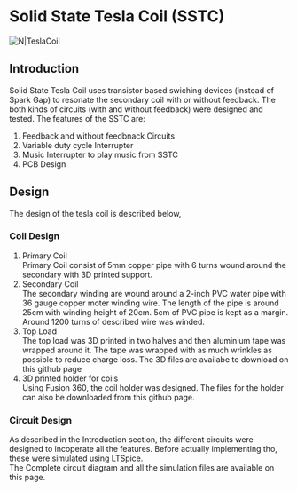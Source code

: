 # Solid State Tesla Coil (SSTC)
![N|TeslaCoil](https://live.staticflickr.com/65535/52919984034_5087448f26_b.jpg)

## Introduction
Solid State Tesla Coil uses transistor based swiching devices (instead of Spark Gap) to resonate the secondary coil with or without feedback. 
The both kinds of circuits (with and without feedback) were designed and tested.
The features of the SSTC are:
1. Feedback and without feedbnack Circuits
2. Variable duty cycle Interrupter
3. Music Interrupter to play music from SSTC
4. PCB Design

## Design
The design of the tesla coil is described below,
### Coil Design
1. Primary Coil  <br>
Primary Coil consist of 5mm copper pipe with 6 turns wound around the secondary with 3D printed support.  <br>
2. Secondary Coil  <br>
The secondary winding are wound around a 2-inch PVC water pipe with 36 gauge copper moter winding wire. The length of the pipe is around 25cm with winding height of 20cm. 5cm of PVC pipe is kept as a margin.
Around 1200 turns of described wire was winded.  <br>
3. Top Load  <br>
The top load was 3D printed in two halves and then aluminium tape was wrapped around it. The tape was wrapped with as much wrinkles as possible to reduce charge loss. The 3D files are availabe to download on this github page  <br>
5. 3D printed holder for coils  <br>
Using Fusion 360, the coil holder was designed. The files for the holder can also be downloaded from this github page.  <br>

### Circuit Design
As described in the Introduction section, the different circuits were designed to incoperate all the features. Before actually implementing tho, these were simulated using LTSpice. <br>
The Complete circuit diagram and all the simulation files are available on this page.
